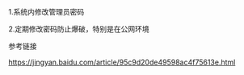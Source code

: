 1.系统内修改管理员密码

2.定期修改密码防止爆破，特别是在公网环境

参考链接

https://jingyan.baidu.com/article/95c9d20de49598ac4f75613e.html
